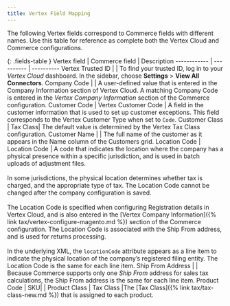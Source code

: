 ```yaml
---
title: Vertex Field Mapping
---
```



The following Vertex fields correspond to Commerce fields with different names. Use this table for reference as complete both the Vertex Cloud and Commerce configurations.

{: .fields-table }
Vertex field | Commerce  field | Description
------------ | ---------- | ----------
Vertex Trusted ID | | To find your trusted ID, log in to your _Vertex Cloud_ dashboard. In the sidebar, choose **Settings** > **View All Connectors**.
Company Code | | A user-defined value that is entered in the Company Information section of Vertex Cloud. A matching Company Code is entered in the _Vertex Company Information_ section of the Commerce configuration.
Customer Code | Vertex Customer Code | A field in the customer information that is used to set up customer exceptions. This field corresponds to the Vertex Customer Type when set to `Code`.
Customer Class | Tax Class| The default value is determined by the Vertex Tax Class configuration.
Customer Name | | The full name of the customer as it appears in the Name column of the Customers grid.
Location Code | Location Code | A code that indicates the location where the company has a physical presence within a specific jurisdiction, and is used in batch uploads of adjustment files.<br><br>In some jurisdictions, the physical location determines whether tax is charged, and the appropriate type of tax. The Location Code cannot be changed after the company configuration is saved.<br><br>The Location Code is specified when configuring Registration details in Vertex Cloud, and is also entered in the [Vertex Company Information]({% link tax/vertex-configure-magento.md %}) section of the Commerce configuration. The Location Code is associated with the Ship From address, and is used for returns processing.<br><br>In the underlying XML, the `locationCode` attribute appears  as a line item to indicate the physical location of the company’s registered filing entity. The Location Code is the same for each line item.
Ship From Address | | Because Commerce supports only one _Ship From_ address for sales tax calculations, the Ship From address is the same for each line item.
Product Code | SKU| |
Product Class | Tax Class |The [Tax Class]({% link tax/tax-class-new.md %}) that is assigned to each product.

<!--
This is a style declaration so that headers are not multi-wrapped by table auto styling for column widths.
-->
<style>
.fields-table td:first-of-type {
  width: 200px;
}
.fields-table td:nth-of-type(2) {
  width: 200px;
}
</style>